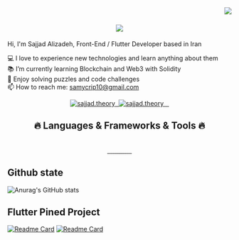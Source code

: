 <img align="right" src="https://visitor-badge.laobi.icu/badge?page_id=samtheory">

<h1 align="center">
  <a href="https://git.io/typing-svg">
    <img src="https://readme-typing-svg.herokuapp.com?font=Overlock&duration=4000&size=30&color=1AF732&center=true&vCenter=true&lines=Hi+There+%F0%9F%91%8B;I'm+Front-End+Developer.;I'm+Mobile+Application+Developer.;Nice+to+meet+you!">
  </a>
</h1>

Hi, I'm Sajjad Alizadeh, Front-End / Flutter Developer based in Iran<br/>

💻 I love to experience new technologies  and learn anything about them <br/>
📚 I’m currently learning Blockchain and Web3 with Solidity<br/>
🧩 Enjoy solving puzzles and code challenges<br/>
📫 How to reach me: samycrip10@gmail.com

<div align="center">
  <a href="https://www.instagram.com/sajjad.theory/">
    <img src="https://img.shields.io/badge/Instagram-E4405F?style=for-the-badge&logo=instagram&logoColor=white"  alt="sajjad.theory"/>
  </a>
<!--   <a href="">
    <img src="https://img.shields.io/badge/Twitter-1DA1F2?style=for-the-badge&logo=twitter&logoColor=white"  alt="sajjad.theory"/>
  </a>
  <a href="">
    <img src="https://img.shields.io/badge/Reddit-FF4500?style=for-the-badge&logo=reddit&logoColor=white"  alt=""/>
  </a>
  <a href="">
    <img src="https://img.shields.io/badge/Codepen-000000?style=for-the-badge&logo=codepen&logoColor=white"  alt=""/>
  </a> -->
  <a href="">
    <img src=""  alt=""/>
  </a>
  <a href="">
    <img src="https://img.shields.io/badge/Stack_Overflow-FE7A16?style=for-the-badge&logo=stack-overflow&logoColor=white"  alt="sajjad.theory"/>
  </a>
  <a href="">
    <img src="https://img.shields.io/badge/LinkedIn-0077B5?style=for-the-badge&logo=linkedin&logoColor=white"  alt=""/>
  </a>
  <a href="">
    <img src="https://img.shields.io/badge/-LeetCode-FFA116?style=for-the-badge&logo=LeetCode&logoColor=black"  alt=""/>
  </a>
  <a href="">
    <img src="https://img.shields.io/badge/-Hackerrank-2EC866?style=for-the-badge&logo=HackerRank&logoColor=white"  alt=""/>
  </a><br/>
  <a href="">
    <img src="https://www.codewars.com/users/samtheory/badges/large"  alt=""/>
  </a>
</div>

<h2 align="center">🔥 Languages & Frameworks & Tools 🔥</h2>
<br>
<div align="center">
  <a href="https://dart.dev">
    <img src="https://img.shields.io/badge/-Dart-04599C?style=for-the-badge&labelColor=2BB7F6&logo=dart&logoColor=04599C"  alt=""/>
  </a>
   <a href="https://flutter.dev">
    <img src="https://img.shields.io/badge/-Flutter-13B9FD?style=for-the-badge&labelColor=065A9D&logo=flutter&logoColor=13B9FD"  alt=""/>
  </a>
  <a href="#">
    <img src="https://img.shields.io/badge/CSS3-1572B6?style=for-the-badge&logo=css3&logoColor=white"  alt=""/>
  </a>
  <a href="#">
    <img src="https://img.shields.io/badge/HTML5-E34F26?style=for-the-badge&logo=html5&logoColor=white"  alt=""/>
  </a>
  <a href="#">
    <img src="https://img.shields.io/badge/JavaScript-323330?style=for-the-badge&logo=javascript&logoColor=F7DF1E"  alt=""/>
  </a>
  <a href="#">
    <img src="https://img.shields.io/badge/TypeScript-007ACC?style=for-the-badge&logo=typescript&logoColor=white"  alt=""/>
  </a>
  <a href="#">
    <img src="	https://img.shields.io/badge/Appwrite-F02E65?style=for-the-badge&logo=Appwrite&logoColor=black"  alt=""/>
  </a>
   <a href="#">
    <img src="https://img.shields.io/badge/Docker-2CA5E0?style=for-the-badge&logo=docker&logoColor=white"  alt=""/>
  </a>
   <a href="#">
    <img src="https://img.shields.io/badge/next.js-000000?style=for-the-badge&logo=nextdotjs&logoColor=white"  alt=""/>
  </a>
   <a href="#">
    <img src="https://img.shields.io/badge/nuxt.js-00C58E?style=for-the-badge&logo=nuxtdotjs&logoColor=white"  alt=""/>
  </a>
   <a href="#">
    <img src="https://img.shields.io/badge/React-20232A?style=for-the-badge&logo=react&logoColor=61DAFB"  alt=""/>
  </a>
     <a href="#">
    <img src="	https://img.shields.io/badge/Tailwind_CSS-38B2AC?style=for-the-badge&logo=tailwind-css&logoColor=white"  alt=""/>
  </a>
     <a href="#">
    <img src="https://img.shields.io/badge/Vue.js-35495E?style=for-the-badge&logo=vuedotjs&logoColor=4FC08D"  alt=""/>
  </a>
     <a href="#">
    <img src=""  alt=""/>
  </a>
     <a href="#">
    <img src=""  alt=""/>
  </a>
 
</div>



## Github state
![Anurag's GitHub stats](https://github-readme-stats.vercel.app/api?username=samtheory&show_icons=true&theme=merko )

## Flutter Pined Project

[![Readme Card](https://github-readme-stats.vercel.app/api/pin/?username=samtheory&repo=flutter_uikit_true_power&show_icons=true&theme=merko)](https://github.com/samtheory/flutter_uikit_true_power)
[![Readme Card](https://github-readme-stats.vercel.app/api/pin/?username=samtheory&repo=flutter_examples&show_icons=true&theme=merko)](https://github.com/samtheory/flutter_examples)

<!-- ## Donationg
BTC: bc1qksa7p5h6cwx5l94pdpdmaurg5u7yaj3a6sl42e

LTC: ltc1qjm2ltpdrc0ghecgdzsrx5qdyrxdwpsxtejv6vx -->
<!--
**samtheory/samtheory** is a ✨ _special_ ✨ repository because its `README.md` (this file) appears on your GitHub profile.

Here are some ideas to get you started:

- 🔭 I’m currently working on ...
- 🌱 I’m currently learning ...
- 👯 I’m looking to collaborate on ...
- 🤔 I’m looking for help with ...
- 💬 Ask me about ...
- 📫 How to reach me: ...
- 😄 Pronouns: ...
- ⚡ Fun fact: ...
-->
